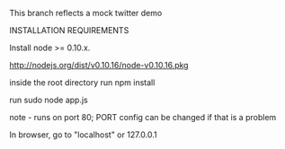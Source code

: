 This branch reflects a mock twitter demo

INSTALLATION REQUIREMENTS

Install node >= 0.10.x.

http://nodejs.org/dist/v0.10.16/node-v0.10.16.pkg

inside the root directory run npm install

run sudo node app.js

note - runs on port 80; PORT config can be changed if that is a problem

In browser, go to "localhost" or 127.0.0.1

